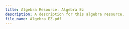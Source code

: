 ```yaml
---
title: Algebra Resource: Algebra Ez
description: A description for this algebra resource.
file_name: Algebra EZ.pdf
---
```

